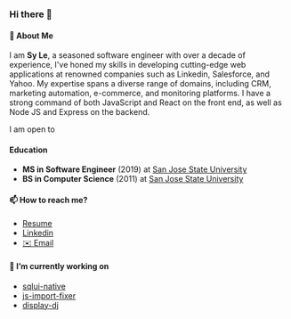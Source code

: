 ### Hi there 👋

#### 💬 About Me
I am **Sy Le**, a seasoned software engineer with over a decade of experience, I've honed my skills in developing cutting-edge web applications at renowned companies such as Linkedin, Salesforce, and Yahoo. My expertise spans a diverse range of domains, including CRM, marketing automation, e-commerce, and monitoring platforms. I have a strong command of both JavaScript and React on the front end, as well as Node JS and Express on the backend.

I am open to 

#### Education
- **MS in Software Engineer** (2019) at [San Jose State University](https://www.sjsu.edu/)
- **BS in Computer Science** (2011) at [San Jose State University](https://www.sjsu.edu/)

#### 📫 How to reach me?
- [Resume](https://synle.github.io/)
- [Linkedin](https://www.linkedin.com/in/syle1021/)
- [✉️ Email](mailto:le.nguyen.sy@gmail.com)

#### 🔭 I’m currently working on
- [sqlui-native](https://github.com/synle/sqlui-native)
- [js-import-fixer](https://github.com/synle/js-import-fixer)
- [display-dj](https://github.com/synle/display-dj)
